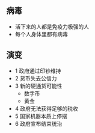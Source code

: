 ## 病毒
- 活下来的人都是免疫力极强的人
- 每个人身体里都有病毒
## 演变
- 1 政府通过印钞维持
- 2 货币失去公信力
- 3 新的硬通货可能性
  - 数字币
  - 黄金
- 4 政府无法获得足够的税收
- 5 国家机器本质上停摆
- 6 政府宣布结束统治
